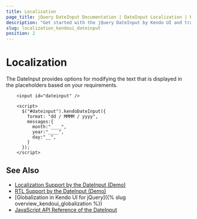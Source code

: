 ```yaml
---
title: Localization
page_title: jQuery DateInput Documentation | DateInput Localization | Kendo UI
description: "Get started with the jQuery DateInput by Kendo UI and translate its text messages for different culture locales."
slug: localization_kendoui_dateinput
position: 2
---
```


# Localization

The DateInput provides options for modifying the text that is displayed in the placeholders based on your requirements.

```dojo
    <input id="dateinput" />

    <script>
      $("#dateinput").kendoDateInput({
        format: "dd / MMMM / yyyy",
        messages:{
          month:"____",
          year:"____",
          day:"__",
        }
      });
    </script>
```

## See Also

* [Localization Support by the DateInput (Demo)](https://demos.telerik.com/kendo-ui/dateinput/localization-globalization)
* [RTL Support by the DateInput (Demo)](https://demos.telerik.com/kendo-ui/dateinput/right-to-left-support)
* [Globalization in Kendo UI for jQuery]({% slug overview_kendoui_globalization %})
* [JavaScript API Reference of the DateInput](/api/javascript/ui/dateinput)
